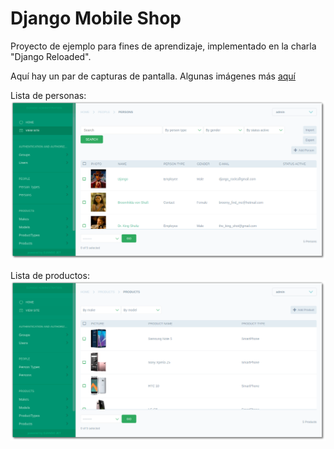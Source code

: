 # Django Mobile Shop
Proyecto de ejemplo para fines de aprendizaje, implementado en la charla "Django Reloaded". 

Aquí hay un par de capturas de pantalla. Algunas imágenes más [aquí](https://github.com/emilioferreyra/django_mobile_shop/tree/master/docs/screenshots)

Lista de personas:
![persons_list](https://github.com/emilioferreyra/django_mobile_shop/blob/master/docs/screenshots/person_list.png?raw=true)


Lista de productos:
![products_list](https://github.com/emilioferreyra/django_mobile_shop/blob/master/docs/screenshots/mobile_list.png?raw=true)
